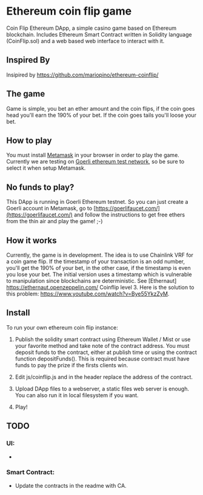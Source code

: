 # Ethereum coin flip game

Coin Flip Ethereum DApp, a simple casino game based on Ethereum blockchain. Includes Ethereum Smart Contract written in Solidity language (CoinFlip.sol) and a web based web interface to interact with it.

## Inspired By

Insipired by https://github.com/mariopino/ethereum-coinflip/

## The game

Game is simple, you bet an ether amount and the coin flips, if the coin goes head you'll earn the 190% of your bet. If the coin goes tails you'll loose your bet.

## How to play

You must install [Metamask](https://metamask.io/) in your browser in order to play the game. Currently we are testing on [Goerli ethereum test network](https://goerli.etherscan.io/), so be sure to select it when setup Metamask.

## No funds to play?

This DApp is running in Goerli Ethereum testnet. So you can just create a Goerli account in Metamask, go to [https://goerlifaucet.com/](https://goerlifaucet.com/) and follow the instructions to get free ethers from the thin air and play the game! ;-)

## How it works

Currently, the game is in development. The idea is to use Chainlink VRF for a coin game flip. If the timestamp of your transaction is an odd number, you'll get the 190% of your bet, in the other case, if the timestamp is even you lose your bet.
The initial version uses a timestamp which is vulnerable to manipulation since blockchains are deterministic. See [Ethernaut] https://ethernaut.openzeppelin.com/ Coinflip level 3. Here is the solution to this problem: https://www.youtube.com/watch?v=Bye55YkzZyM.

## Install

To run your own ethereum coin flip instance:

1. Publish the solidity smart contract using Ethereum Wallet / Mist or use your favorite method and take note of the contract address. You must deposit funds to the contract, either at publish time or using the contract function depositFunds(). This is required because contract must have funds to pay the prize if the firsts clients win.

2. Edit js/coinflip.js and in the header replace the address of the contract.

3. Upload DApp files to a webserver, a static files web server is enough. You can also run it in local filesystem if you want.

4. Play!

## TODO

### UI:

* 

### Smart Contract:

* Update the contracts in the readme with CA.
